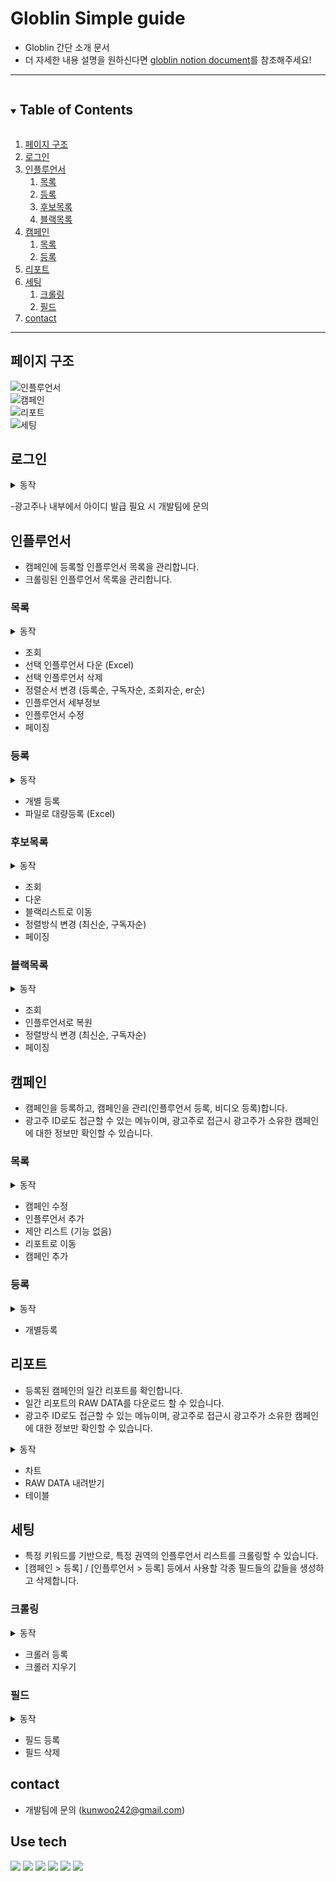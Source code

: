 <!--
*** Thanks for checking out the Best-README-Template. If you have a suggestion
*** that would make this better, please fork the repo and create a pull request
*** or simply open an issue with the tag "enhancement".
*** Thanks again! Now go create something AMAZING! :D
-->

<!-- PROJECT SHIELDS -->
<!--
*** I'm using markdown "reference style" links for readability.
*** Reference links are enclosed in brackets [ ] instead of parentheses ( ).
*** See the bottom of this document for the declaration of the reference variables
*** for contributors-url, forks-url, etc. This is an optional, concise syntax you may use.
*** https://www.markdownguide.org/basic-syntax/#reference-style-links
-->

<!-- PROJECT LOGO -->
# Globlin Simple guide 
- Globlin 간단 소개 문서
- 더 자세한 내용 설명을 원하신다면 [globlin notion document]()를 참조해주세요!

---

<!-- TABLE OF CONTENTS -->
<details open="open">
  <summary><h2 style="display: inline-block">Table of Contents</h2></summary>
  <ol>
    <li>
    <a href="#pages">페이지 구조</a>
    </li>
    <li><a href="#login">로그인</a></li>
    <li>
      <a href="#influencer">인플루언서</a>
       <ol>
    <li><a href="#influencer-list">목록</a></li>
    <li><a href="#influencer-regist">등록</a></li>
    <li><a href="#influencer-candidate">후보목록</a></li>
    <li><a href="#influencer-black">블랙목록</a></li>
    </ol>
    </li>
    <li><a href="#campaign">캠페인</a>
     <ol>
    <li><a href="#campaign-list">목록</a></li>
    <li><a href="#campaign-regist">등록</a></li>
    </ol>
    </li>
    <li><a href="#report">리포트</a></li>
    <li><a href="#setting">세팅</a>
     <ol>
    <li><a href="#setting-crawling">크롤링</a></li>
    <li><a href="#setting-field">필드</a></li>
    </ol>
    </li>
    <li><a href="#contact">contact</a></li>
  </ol>
</details>

---

<div id="pages"/>

## 페이지 구조

<div>
<img style="display: block" alt="인플루언서" src="https://user-images.githubusercontent.com/59603575/118248717-9aa2cf80-b4df-11eb-9a18-d15b8ea5a6b4.png">
<img style="display: block" alt="캠페인" src="https://user-images.githubusercontent.com/59603575/118253828-55819c00-b4e5-11eb-86b5-cdde9d0802f5.png">
<img style="display: block" alt="리포트" src="https://user-images.githubusercontent.com/59603575/118253832-56b2c900-b4e5-11eb-8362-ef77e306dabf.png">
<img style="display: block" alt="세팅" src="https://user-images.githubusercontent.com/59603575/118253835-587c8c80-b4e5-11eb-9d1d-462fbc5ed572.png">
</div>

<!--로그인 설명-->

<div id="login"/>

## 로그인

<details>
  <summary>동작</summary>
<img style="display: block" alt="인플루언서" src="https://user-images.githubusercontent.com/59603575/118250320-4dbff880-b4e1-11eb-9c11-9cb74fac03c2.gif">
</details>

-광고주나 내부에서 아이디 발급 필요 시 개발팀에 문의 

<!-- 인플루언서 -->

<div id="influencer"/>

## 인플루언서
- 캠페인에 등록할 인플루언서 목록을 관리합니다. 
- 크롤링된 인플루언서 목록을 관리합니다. 

<div id="influencer-list"/>

### 목록

<details>
  <summary>동작</summary>
<img style="display: block" alt="인플루언서" src="https://user-images.githubusercontent.com/59603575/118426086-817b6800-b705-11eb-9b4f-8f8b5f7f8335.gif">
</details>

- 조회
- 선택 인플루언서 다운 (Excel)
- 선택 인플루언서 삭제
- 정렬순서 변경 (등록순, 구독자순, 조회자순, er순)
- 인플루언서 세부정보 
- 인플루언서 수정
- 페이징 


<div id="influencer-regist"/>

### 등록
<details>
  <summary>동작</summary>
<img style="display: block" alt="등록" src="https://user-images.githubusercontent.com/59603575/118422635-90125100-b6fe-11eb-878d-ff209f1d7659.gif">
</details>

- 개별 등록
- 파일로 대량등록 (Excel)
 
<div id="influencer-candidate"/>

### 후보목록
<details>
  <summary>동작</summary>
<img style="display: block" alt="등록" src="https://user-images.githubusercontent.com/59603575/118425100-690a4e00-b703-11eb-9744-b39ee6c1cefb.gif">
</details>

- 조회
- 다운
- 블랙리스트로 이동
- 정렬방식 변경 (최신순, 구독자순)
- 페이징

<div id="influencer-black"/>

### 블랙목록
<details>
  <summary>동작</summary>
<img style="display: block" alt="등록" src="https://user-images.githubusercontent.com/59603575/118425104-6a3b7b00-b703-11eb-8e89-965a9fc01c09.gif">
</details>

- 조회
- 인플루언서로 복원
- 정렬방식 변경 (최신순, 구독자순)
- 페이징

<!-- 캠페인 -->

<div id="campaign"/>

## 캠페인

- 캠페인을 등록하고, 캠페인을 관리(인플루언서 등록, 비디오 등록)합니다.
- 광고주 ID로도 접근할 수 있는 메뉴이며, 광고주로 접근시 광고주가 소유한 캠페인에 대한 정보만 확인할 수 있습니다. 

<div id="campaign-list"/>

### 목록
<details>
  <summary>동작</summary>
<img style="display: block" alt="캠페인 목록" src="https://user-images.githubusercontent.com/59603575/118425584-707e2700-b704-11eb-994c-ed8118a9c2cf.gif">
</details>

- 캠페인 수정
- 인플루언서 추가
- 제안 리스트 (기능 없음)
- 리포트로 이동
- 캠페인 추가

<div id="campaign-regist"/>

### 등록
<details>
  <summary>동작</summary>
<img style="display: block" alt="등록" src="https://user-images.githubusercontent.com/59603575/118425582-6f4cfa00-b704-11eb-8022-d1fca433b20b.gif">
</details>

- 개별등록

<!-- 리포트 -->

<div id="report"/>

## 리포트

- 등록된 캠페인의 일간 리포트를 확인합니다.
- 일간 리포트의 RAW DATA를 다운로드 할 수 있습니다.
- 광고주 ID로도 접근할 수 있는 메뉴이며, 광고주로 접근시 광고주가 소유한 캠페인에 대한 정보만 확인할 수 있습니다. 

<details>
  <summary>동작</summary>
<img style="display: block" alt="리포트" src="https://user-images.githubusercontent.com/59603575/118423806-ce107480-b700-11eb-9d87-23e233ab9504.gif">
</details>

- 차트
- RAW DATA 내려받기
- 테이블

<!-- 세팅 -->

<div id="setting"/>

## 세팅
- 특정 키워드를 기반으로, 특정 권역의 인플루언서 리스트를 크롤링할 수 있습니다. 
- [캠페인 > 등록] / [인플루언서 > 등록] 등에서 사용할 각종 필드들의 값들을 생성하고 삭제합니다.

<div id="setting-crawling"/>

### 크롤링

<details>
  <summary>동작</summary>
<img style="display: block" alt="크롤링" src="https://user-images.githubusercontent.com/59603575/118423809-cf41a180-b700-11eb-8750-90f93b6d51a8.gif">
</details>

- 크롤러 등록
- 크롤러 지우기

<div id="setting-field"/>

### 필드
<details>
  <summary>동작</summary>
<img style="display: block" alt="필드" src="https://user-images.githubusercontent.com/59603575/118423810-d10b6500-b700-11eb-9e57-0fcdff2f2278.gif">
</details>

- 필드 등록 
- 필드 삭제


<!-- contact -->

<div id="contact"/>

## contact

- 개발팀에 문의 (kunwoo242@gmail.com)

## Use tech

<span id="use-tech">
  <img src="https://img.shields.io/badge/Javascript-orange?style=flat-square&logo=JavaScript&logoColor=white"/>
  <img src="https://img.shields.io/badge/css-blue?style=flat-square&logo=CSS3&logoColor=white"/>
  <img src="https://img.shields.io/badge/HTML-red?style=flat-square&logo=HTML5&logoColor=white"/>
  <img src="https://img.shields.io/badge/React-blue?style=flat-square&logo=React&logoColor=white"/>
    <img src="https://img.shields.io/badge/Redux-blue?style=flat-square&logo=Redux&logoColor=white"/>
    <img src="https://img.shields.io/badge/Redux-Saga-blue?style=flat-square&logo=Redux-Saga&logoColor=white"/>
    
</span>
